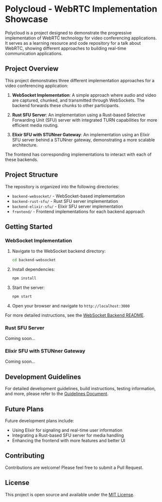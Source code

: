 # Polycloud - WebRTC Implementation Showcase

Polycloud is a project designed to demonstrate the progressive implementation of WebRTC technology for video conferencing applications. It serves as a learning resource and code repository for a talk about WebRTC, showing different approaches to building real-time communication applications.

## Project Overview

This project demonstrates three different implementation approaches for a video conferencing application:

1. **WebSocket Implementation**: A simple approach where audio and video are captured, chunked, and transmitted through WebSockets. The backend forwards these chunks to other participants.

2. **Rust SFU Server**: An implementation using a Rust-based Selective Forwarding Unit (SFU) server with integrated TURN capabilities for more efficient media routing.

3. **Elixir SFU with STUNner Gateway**: An implementation using an Elixir SFU server behind a STUNner gateway, demonstrating a more scalable architecture.

The frontend has corresponding implementations to interact with each of these backends.

## Project Structure

The repository is organized into the following directories:

- `backend-websocket/` - WebSocket-based implementation
- `backend-rust-sfu/` - Rust SFU server implementation
- `backend-elixir-sfu/` - Elixir SFU server implementation
- `frontend/` - Frontend implementations for each backend approach

## Getting Started

### WebSocket Implementation

1. Navigate to the WebSocket backend directory:
   ```bash
   cd backend-websocket
   ```

2. Install dependencies:
   ```bash
   npm install
   ```

3. Start the server:
   ```bash
   npm start
   ```

4. Open your browser and navigate to `http://localhost:3000`

For more detailed instructions, see the [WebSocket Backend README](./backend-websocket/README.md).

### Rust SFU Server

Coming soon...

### Elixir SFU with STUNner Gateway

Coming soon...

## Development Guidelines

For detailed development guidelines, build instructions, testing information, and more, please refer to the [Guidelines Document](./.junie/guidelines.md).

## Future Plans

Future development plans include:
- Using Elixir for signaling and real-time user information
- Integrating a Rust-based SFU server for media handling
- Enhancing the frontend with more features and better UI

## Contributing

Contributions are welcome! Please feel free to submit a Pull Request.

## License

This project is open source and available under the [MIT License](LICENSE).